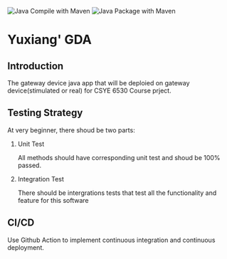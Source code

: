 ![Java Compile with Maven](https://github.com/NU-CSYE6530-Fall2020/gateway-device-app-Taowyoo/workflows/Java%20Compile%20with%20Maven/badge.svg?branch=chapter01)
![Java Package with Maven](https://github.com/NU-CSYE6530-Fall2020/gateway-device-app-Taowyoo/workflows/Java%20CI%20with%20Maven/badge.svg?branch=chapter01)

# Yuxiang' GDA

## Introduction

The gateway device java app that will be deploied on gateway device(stimulated or real) for CSYE 6530 Course prject.

## Testing Strategy

  At very beginner, there shoud be two parts:

1. Unit Test
  
    All methods should have corresponding unit test and shoud be 100% passed.

2. Integration Test

    There should be intergrations tests that test all the functionality and feature for this software
  
## CI/CD

Use Github Action to implement continuous integration and continuous deployment.
